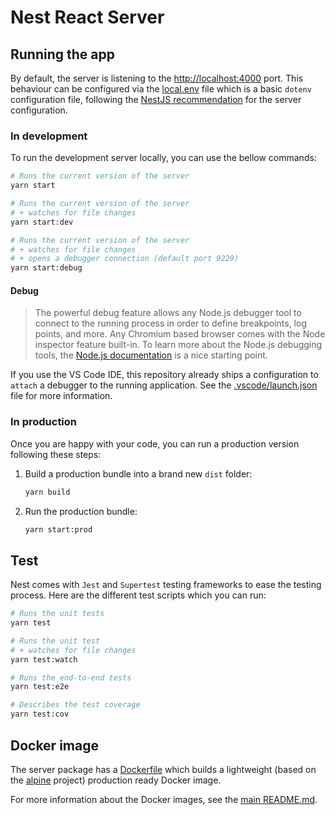 # Nest React Server

## Running the app

By default, the server is listening to the [http://localhost:4000](http://localhost:4000) port. This behaviour can be configured via the [local.env](./env/local.env) file which is a basic `dotenv` configuration file, following the [NestJS recommendation](https://docs.nestjs.com/techniques/configuration) for the server configuration.

### In development

To run the development server locally, you can use the bellow commands:

```sh
# Runs the current version of the server
yarn start

# Runs the current version of the server
# + watches for file changes
yarn start:dev

# Runs the current version of the server
# + watches for file changes
# + opens a debugger connection (default port 9229)
yarn start:debug
```

#### Debug

> The powerful debug feature allows any Node.js debugger tool to connect to the running process in order to define breakpoints, log points, and more. Any Chromium based browser comes with the Node inspector feature built-in. To learn more about the Node.js debugging tools, the [Node.js documentation](https://nodejs.org/de/docs/guides/debugging-getting-started/) is a nice starting point.

If you use the VS Code IDE, this repository already ships a configuration to `attach` a debugger to the running application. See the [.vscode/launch.json](../../.vscode/launch.json) file for more information.

### In production

Once you are happy with your code, you can run a production version following these steps:

1. Build a production bundle into a brand new `dist` folder:

   ```sh
   yarn build
   ```

2. Run the production bundle:

   ```sh
   yarn start:prod
   ```

## Test

Nest comes with `Jest` and `Supertest` testing frameworks to ease the testing process. Here are the different test scripts which you can run:

```sh
# Runs the unit tests
yarn test

# Runs the unit test
# + watches for file changes
yarn test:watch

# Runs the end-to-end tests
yarn test:e2e

# Describes the test coverage
yarn test:cov
```

## Docker image

The server package has a [Dockerfile](./Dockerfile) which builds a lightweight (based on the [alpine](https://alpinelinux.org/) project) production ready Docker image.

For more information about the Docker images, see the [main README.md](../../README.md#docker-images).
